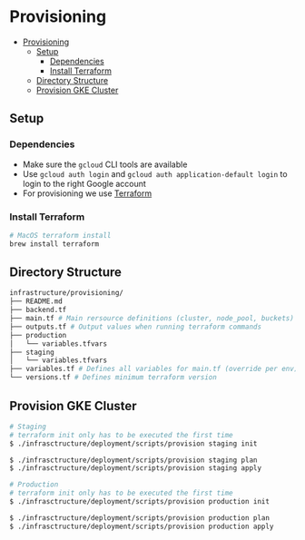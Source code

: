 # Provisioning

- [Provisioning](#provisioning)
  - [Setup](#setup)
    - [Dependencies](#dependencies)
    - [Install Terraform](#install-terraform)
  - [Directory Structure](#directory-structure)
  - [Provision GKE Cluster](#provision-gke-cluster)

## Setup

### Dependencies

- Make sure the `gcloud` CLI tools are available
- Use `gcloud auth login` and `gcloud auth application-default login` to login to the right Google account
- For provisioning we use [Terraform](https://www.terraform.io/)

### Install Terraform

```bash
# MacOS terraform install
brew install terraform
```

## Directory Structure

```bash
infrastructure/provisioning/
├── README.md
├── backend.tf
├── main.tf # Main rersource definitions (cluster, node_pool, buckets)
├── outputs.tf # Output values when running terraform commands
├── production
│   └── variables.tfvars
├── staging
│   └── variables.tfvars
├── variables.tf # Defines all variables for main.tf (override per env)
└── versions.tf # Defines minimum terraform version
```

## Provision GKE Cluster

```bash
# Staging
# terraform init only has to be executed the first time
$ ./infrasctructure/deployment/scripts/provision staging init

$ ./infrasctructure/deployment/scripts/provision staging plan
$ ./infrasctructure/deployment/scripts/provision staging apply

# Production
# terraform init only has to be executed the first time
$ ./infrasctructure/deployment/scripts/provision production init

$ ./infrasctructure/deployment/scripts/provision production plan
$ ./infrasctructure/deployment/scripts/provision production apply
```
